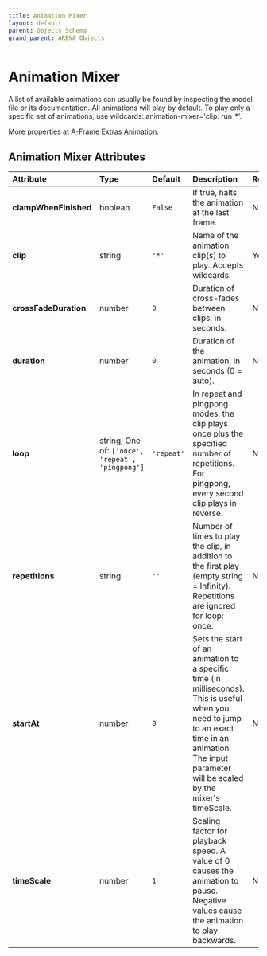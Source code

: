 ```yaml
---
title: Animation Mixer
layout: default
parent: Objects Schema
grand_parent: ARENA Objects
---
```


<!--CAUTION: This file is autogenerated from https://github.com/arenaxr/arena-schemas. Changes made here may be overwritten.-->


Animation Mixer
===============


A list of available animations can usually be found by inspecting the model file or its documentation. All animations will play by default. To play only a specific set of animations, use wildcards: animation-mixer='clip: run_*'.

More properties at <a href='https://github.com/n5ro/aframe-extras/tree/master/src/loaders#animation'>A-Frame Extras Animation</a>.

Animation Mixer Attributes
---------------------------

|Attribute|Type|Default|Description|Required|
| :--- | :--- | :--- | :--- | :--- |
|**clampWhenFinished**|boolean|```False```|If true, halts the animation at the last frame.|No|
|**clip**|string|```'*'```|Name of the animation clip(s) to play. Accepts wildcards.|Yes|
|**crossFadeDuration**|number|```0```|Duration of cross-fades between clips, in seconds.|No|
|**duration**|number|```0```|Duration of the animation, in seconds (0 = auto).|No|
|**loop**|string; One of: ```['once', 'repeat', 'pingpong']```|```'repeat'```|In repeat and pingpong modes, the clip plays once plus the specified number of repetitions. For pingpong, every second clip plays in reverse.|No|
|**repetitions**|string|```''```|Number of times to play the clip, in addition to the first play (empty string = Infinity). Repetitions are ignored for loop: once.|No|
|**startAt**|number|```0```|Sets the start of an animation to a specific time (in milliseconds). This is useful when you need to jump to an exact time in an animation. The input parameter will be scaled by the mixer's timeScale.|No|
|**timeScale**|number|```1```|Scaling factor for playback speed. A value of 0 causes the animation to pause. Negative values cause the animation to play backwards.|No|
